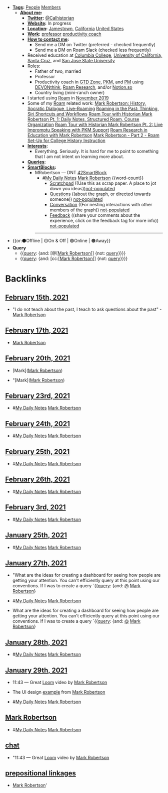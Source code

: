 - **[Tags](<Tags.md>):** [People](<People.md>) [Members](<Members.md>)
    - **[About me](<About me.md>):** 
        - **[Twitter](<Twitter.md>):** [@Calhistorian](https://www.twitter.com/calhistorian) 
        - **[Website](<Website.md>):** In progress
        - **[Location](<Location.md>):** [Jamestown](<Jamestown.md>), [California](<California.md>) [United States](<United States.md>)
        - **[Work](<Work.md>):** [professor](<professor.md>) [productivity coach](<productivity coach.md>) 
        - **[How to contact me](<How to contact me.md>):**
            - Send me a DM on Twitter (preferred - checked frequently)
            - Send me a DM on Roam Slack (checked less frequently)
        - Received education at [Columbia College](<Columbia College.md>), [University of California, Santa Cruz](<University of California, Santa Cruz.md>), and [San Jose State University](<San Jose State University.md>)
        - Roles:
            - Father of two, married
            - Professor
            - Productivity coach in [GTD Zone](<GTD Zone.md>), [PKM](<PKM.md>), and [PM](<PM.md>) using [DEVONthink](<DEVONthink.md>), [Roam Research](<Roam Research.md>), and/or [Notion.so](<Notion.so.md>)
            - Country living (mini-ranch owner)
        - I started using [Roam](<Roam.md>) in [November 2019](<November 2019.md>)
        - Some of my [Roam](<Roam.md>) related work:
            [Mark Robertson: History, Socratic Dialogue, Live-Roaming](https://www.buzzsprout.com/1194506/4875515)
            [Roaming in the Past: Thinking, Siri Shortcuts and Workflows](https://www.roambrain.com/roaming-in-the-past/)
            [Roam Tour with Historian Mark Robertson Pt. 1: Daily Notes, Structured Roam, Course Organization](https://youtu.be/O3Chd8ECy2A)
            [Roam Tour with Historian Mark Robertson Pt. 2: Live Impromptu Speaking with PKM Support](https://youtu.be/cO_z04mfG90)
            [Roam Research in Education with Mark Robertson](https://youtu.be/bSbuOPgHL3E)
            [Mark Robertson - Part 2 - Roam Set-Up for College History Instruction](https://youtu.be/_QJ6Nt2r_xg)
        - **[Interests](<Interests.md>):**
            - Everything. Seriously. It is hard for me to point to something that I am not intent on learning more about. 
        - **[Queries](<Queries.md>):**
        - **[SmartBlocks](<SmartBlocks.md>):**
            - MRobertson — DNT [42SmartBlock](<42SmartBlock.md>)
                - #[My Daily Notes](<My Daily Notes.md>) [Mark Robertson](<Mark Robertson.md>) {{word-count}}
                    - [Scratchpad](<Scratchpad.md>) ((Use this as scrap paper. A place to jot down you ideas))[not-populated](<not-populated.md>)
                    - [Questions](<Questions.md>) ((about the graph, or directed towards someone)) [not-populated](<not-populated.md>)
                    - [Conversation](<Conversation.md>) ((For nesting interactions with other members of the graph)) [not-populated](<not-populated.md>)
                    - [Feedback](<Feedback.md>) ((share your comments about the experience, click on the feedback tag for more info)) [not-populated](<not-populated.md>)
                - ---
- {{or:⚫️Offline | 🟡On & Off | 🟢Online | 🟠Away}}
- **Query**
    - {{[query](<query.md>): {and: [@[[Mark Robertson](<@[[Mark Robertson.md>)]] {not: [query](<query.md>)}}}}
    - {{[query](<query.md>): {and: [cc:[[Mark Robertson](<cc:[[Mark Robertson.md>)]] {not: [query](<query.md>)}}}}

# Backlinks
## [February 15th, 2021](<February 15th, 2021.md>)
- "I do not teach about the past, I teach to ask questions about the past" - [Mark Robertson](<Mark Robertson.md>)

## [February 17th, 2021](<February 17th, 2021.md>)
- [Mark Robertson](<Mark Robertson.md>)

## [February 20th, 2021](<February 20th, 2021.md>)
- [Mark]([Mark Robertson](<Mark Robertson.md>))

- "[Mark]([Mark Robertson](<Mark Robertson.md>))

## [February 23rd, 2021](<February 23rd, 2021.md>)
- #[My Daily Notes](<My Daily Notes.md>) [Mark Robertson](<Mark Robertson.md>)

## [February 24th, 2021](<February 24th, 2021.md>)
- #[My Daily Notes](<My Daily Notes.md>) [Mark Robertson](<Mark Robertson.md>)

## [February 25th, 2021](<February 25th, 2021.md>)
- #[My Daily Notes](<My Daily Notes.md>) [Mark Robertson](<Mark Robertson.md>)

## [February 26th, 2021](<February 26th, 2021.md>)
- #[My Daily Notes](<My Daily Notes.md>) [Mark Robertson](<Mark Robertson.md>)

## [February 3rd, 2021](<February 3rd, 2021.md>)
- #[My Daily Notes](<My Daily Notes.md>) [Mark Robertson](<Mark Robertson.md>)

## [January 25th, 2021](<January 25th, 2021.md>)
- #[My Daily Notes](<My Daily Notes.md>) [Mark Robertson](<Mark Robertson.md>)

## [January 27th, 2021](<January 27th, 2021.md>)
- "What are the ideas for creating a dashboard for seeing how people are getting your attention. You can't efficiently query at this point using our conventions. If I was to create a query `{{[query](<query.md>): {and: [@](<@.md>) [Mark Robertson](<Mark Robertson.md>)}

- #[My Daily Notes](<My Daily Notes.md>) [Mark Robertson](<Mark Robertson.md>)

- What are the ideas for creating a dashboard for seeing how people are getting your attention. You can't efficiently query at this point using our conventions. If I was to create a query `{{[query](<query.md>): {and: [@](<@.md>) [Mark Robertson](<Mark Robertson.md>)}

## [January 28th, 2021](<January 28th, 2021.md>)
- #[My Daily Notes](<My Daily Notes.md>) [Mark Robertson](<Mark Robertson.md>)

## [January 29th, 2021](<January 29th, 2021.md>)
- 11:43 — Great [Loom](<Loom.md>) video by [Mark Robertson](<Mark Robertson.md>)

- The UI design [example](((lRBaD3yYL))) from [Mark Robertson](<Mark Robertson.md>)

- #[My Daily Notes](<My Daily Notes.md>) [Mark Robertson](<Mark Robertson.md>)

## [Mark Robertson](<Mark Robertson.md>)
- #[My Daily Notes](<My Daily Notes.md>) [Mark Robertson](<Mark Robertson.md>)

## [chat](<chat.md>)
- "11:43 — Great [Loom](<Loom.md>) video by [Mark Robertson](<Mark Robertson.md>)

## [prepositional linkages](<prepositional linkages.md>)
- [Mark Robertson](<Mark Robertson.md>)'

